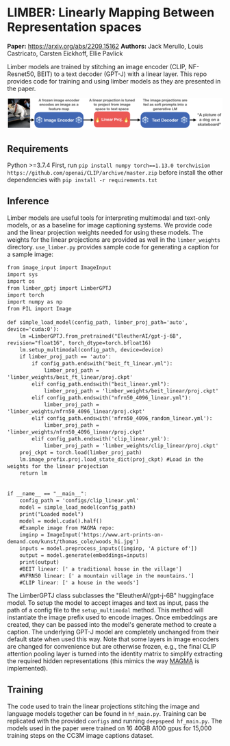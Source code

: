 # LIMBER: Linearly Mapping Between Representation spaces

**Paper:** https://arxiv.org/abs/2209.15162
**Authors:** Jack Merullo, Louis Castricato, Carsten Eickhoff, Ellie Pavlick

Limber models are trained by stitching an image encoder (CLIP, NF-Resnet50, BEIT) to a text decoder (GPT-J) with a linear layer. This repo provides code for training and using limber models as they are presented in the paper.

![Model](examples/model_arch.png?raw=true "Limber model")


## Requirements
Python >=3.7.4 
First, run `pip install numpy torch==1.13.0 torchvision https://github.com/openai/CLIP/archive/master.zip` before install the other dependencies with `pip install -r requirements.txt`

## Inference
Limber models are useful tools for interpreting multimodal and text-only models, or as a baseline for image captioning systems. We provide code and the linear projection weights needed for using these models. The weights for the linear projections are provided as well in the `limber_weights` directory. `use_limber.py` provides sample code for generating a caption for a sample image:
```
from image_input import ImageInput
import sys
import os
from limber_gptj import LimberGPTJ
import torch
import numpy as np
from PIL import Image

def simple_load_model(config_path, limber_proj_path='auto', device='cuda:0'):
    lm =LimberGPTJ.from_pretrained("EleutherAI/gpt-j-6B", revision="float16", torch_dtype=torch.bfloat16)
    lm.setup_multimodal(config_path, device=device)
    if limber_proj_path == 'auto':
        if config_path.endswith("beit_ft_linear.yml"):
            limber_proj_path = 'limber_weights/beit_ft_linear/proj.ckpt'
        elif config_path.endswith("beit_linear.yml"):
            limber_proj_path = 'limber_weights/beit_linear/proj.ckpt'
        elif config_path.endswith("nfrn50_4096_linear.yml"):
            limber_proj_path = 'limber_weights/nfrn50_4096_linear/proj.ckpt'
        elif config_path.endswith('nfrn50_4096_random_linear.yml'):
            limber_proj_path = 'limber_weights/nfrn50_4096_linear/proj.ckpt'
        elif config_path.endswith('clip_linear.yml'):
            limber_proj_path = 'limber_weights/clip_linear/proj.ckpt'
    proj_ckpt = torch.load(limber_proj_path)
    lm.image_prefix.proj.load_state_dict(proj_ckpt) #Load in the weights for the linear projection
    return lm


if __name__ == "__main__":
    config_path = 'configs/clip_linear.yml'
    model = simple_load_model(config_path)
    print("Loaded model")
    model = model.cuda().half()
    #Example image from MAGMA repo:
    imginp = ImageInput('https://www.art-prints-on-demand.com/kunst/thomas_cole/woods_hi.jpg')
    inputs = model.preprocess_inputs([imginp, 'A picture of'])
    output = model.generate(embeddings=inputs)
    print(output)
    #BEIT linear: [' a traditional house in the village']
    #NFRN50 linear: [' a mountain village in the mountains.']
    #CLIP linear: [' a house in the woods']
```

The LimberGPTJ class subclasses the "EleutherAI/gpt-j-6B" huggingface model. To setup the model to accept images and text as input, pass the path of a config file to the `setup_multimodal` method. This method will instantiate the image prefix used to encode images. Once embeddings are created, they can be passed into the model's generate method to create a caption. The underlying GPT-J model are completely unchanged from their default state when used this way. Note that some layers in image encoders are changed for convenience but are otherwise frozen, e.g., the final CLIP attention pooling layer is turned into the identity matrix to simplify extracting the required hidden representations (this mimics the way [MAGMA](https://github.com/Aleph-Alpha/magma) is implemented).

## Training
The code used to train the linear projections stitching the image and language models together can be found in `hf_main.py`. Training can be replicated with the provided `configs` and running `deepspeed hf_main.py`. The models used in the paper were trained on 16 40GB A100 gpus for 15,000 training steps on the CC3M image captions dataset. 
